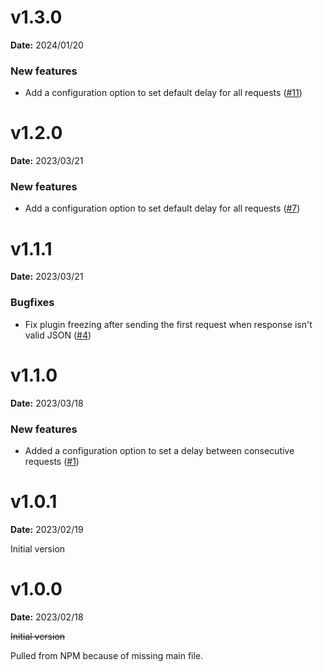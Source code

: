 # v1.3.0

**Date:** 2024/01/20

### New features

- Add a configuration option to set default delay for all requests ([#11](https://github.com/jreyesr/insomnia-plugin-batch-requests/pull/11))

# v1.2.0

**Date:** 2023/03/21

### New features

- Add a configuration option to set default delay for all requests ([#7](https://github.com/jreyesr/insomnia-plugin-batch-requests/pull/7))

# v1.1.1

**Date:** 2023/03/21

### Bugfixes

- Fix plugin freezing after sending the first request when response isn't valid JSON ([#4](https://github.com/jreyesr/insomnia-plugin-batch-requests/issues/4))

# v1.1.0

**Date:** 2023/03/18

### New features

- Added a configuration option to set a delay between consecutive requests ([#1](https://github.com/jreyesr/insomnia-plugin-batch-requests/issues/1))

# v1.0.1

**Date:** 2023/02/19

Initial version

# v1.0.0

**Date:** 2023/02/18

~~Initial version~~

Pulled from NPM because of missing main file.
